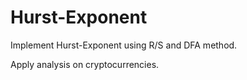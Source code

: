 # Hurst-Exponent
Implement Hurst-Exponent using R/S and DFA method.

Apply analysis on cryptocurrencies.
